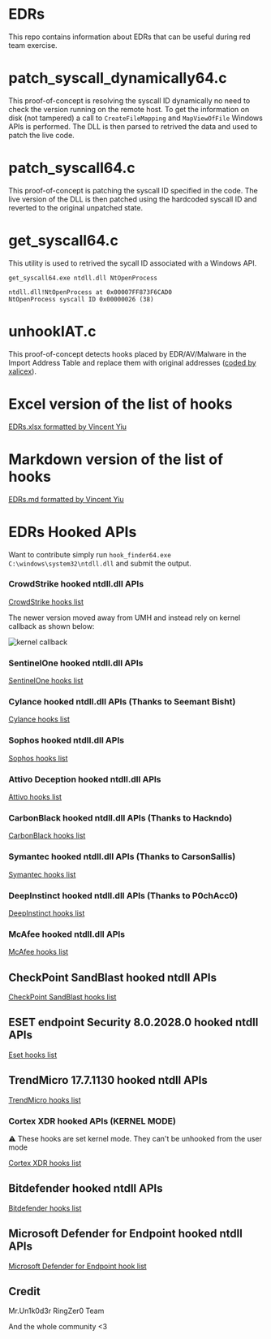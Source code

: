 # EDRs

This repo contains information about EDRs that can be useful during red team exercise.


# patch_syscall_dynamically64.c

This proof-of-concept is resolving the syscall ID dynamically no need to check the version running on the remote host. To get the information on disk (not tampered) a call to `CreateFileMapping` and `MapViewOfFile` Windows APIs is performed. The DLL is then parsed to retrived the data and used to patch the live code.

# patch_syscall64.c

This proof-of-concept is patching the syscall ID specified in the code. The live version of the DLL is then patched using the hardcoded syscall ID and reverted to the original unpatched state.

# get_syscall64.c

This utility is used to retrived the sycall ID associated with a Windows API.

```
get_syscall64.exe ntdll.dll NtOpenProcess

ntdll.dll!NtOpenProcess at 0x00007FF873F6CAD0
NtOpenProcess syscall ID 0x00000026 (38)
```

# unhookIAT.c

This proof-of-concept detects hooks placed by EDR/AV/Malware in the Import Address Table and replace them with original addresses ([coded by xalicex](https://github.com/xalicex/Unhook-Import-Address-Table)).


# Excel version of the list of hooks

[EDRs.xlsx formatted by Vincent Yiu](https://github.com/Mr-Un1k0d3r/EDRs/blob/main/EDRs.xlsx)

# Markdown version of the list of hooks

[EDRs.md formatted by Vincent Yiu](https://github.com/Mr-Un1k0d3r/EDRs/blob/main/EDRs.md)

# EDRs Hooked APIs

Want to contribute simply run `hook_finder64.exe C:\windows\system32\ntdll.dll` and submit the output.

### CrowdStrike hooked ntdll.dll APIs

[CrowdStrike hooks list](https://raw.githubusercontent.com/Mr-Un1k0d3r/EDRs/main/crowdstrike.txt)

The newer version moved away from UMH and instead rely on kernel callback as shown below:

![kernel callback](https://github.com/Mr-Un1k0d3r/EDRs/raw/main/kernel-callback.png)


### SentinelOne hooked ntdll.dll APIs

[SentinelOne hooks list](https://raw.githubusercontent.com/Mr-Un1k0d3r/EDRs/main/sentinelone.txt)

### Cylance hooked ntdll.dll APIs (Thanks to Seemant Bisht)

[Cylance hooks list](https://raw.githubusercontent.com/Mr-Un1k0d3r/EDRs/main/cylance.txt)

### Sophos hooked ntdll.dll APIs

[Sophos hooks list](https://raw.githubusercontent.com/Mr-Un1k0d3r/EDRs/main/sophos.txt)

### Attivo Deception hooked ntdll.dll APIs

[Attivo hooks list](https://raw.githubusercontent.com/Mr-Un1k0d3r/EDRs/main/attivo.txt)

### CarbonBlack hooked ntdll.dll APIs (Thanks to Hackndo)

[CarbonBlack hooks list](https://raw.githubusercontent.com/Mr-Un1k0d3r/EDRs/main/carbonblack.txt)

### Symantec hooked ntdll.dll APIs (Thanks to CarsonSallis)

[Symantec hooks list](https://raw.githubusercontent.com/Mr-Un1k0d3r/EDRs/main/symantec.txt)

### DeepInstinct hooked ntdll.dll APIs (Thanks to P0chAcc0)

[DeepInstinct hooks list](https://raw.githubusercontent.com/Mr-Un1k0d3r/EDRs/main/deepinstinct.txt)

### McAfee hooked ntdll.dll APIs

[McAfee hooks list](https://raw.githubusercontent.com/Mr-Un1k0d3r/EDRs/main/mcafee.txt)

## CheckPoint SandBlast hooked ntdll APIs

[CheckPoint SandBlast hooks list](https://github.com/Mr-Un1k0d3r/EDRs/blob/main/checkpoint-sandblast.txt)

## ESET endpoint Security 8.0.2028.0 hooked ntdll APIs

[Eset hooks list](https://github.com/Mr-Un1k0d3r/EDRs/blob/main/eset.txt)

## TrendMicro 17.7.1130 hooked ntdll APIs

[TrendMicro hooks list](https://github.com/Mr-Un1k0d3r/EDRs/blob/main/trend.txt)

### Cortex XDR hooked APIs (KERNEL MODE)

:warning: These hooks are set kernel mode. They can't be unhooked from the user mode

[Cortex XDR hooks list](https://raw.githubusercontent.com/Mr-Un1k0d3r/EDRs/main/cortex.txt)

## Bitdefender hooked ntdll APIs

[Bitdefender hooks list](https://github.com/Mr-Un1k0d3r/EDRs/blob/main/bitdefender.txt)

## Microsoft Defender for Endpoint hooked ntdll APIs

[Microsoft Defender for Endpoint hook list](./defender_for_endpoint.txt)

## Credit
Mr.Un1k0d3r RingZer0 Team

And the whole community <3
